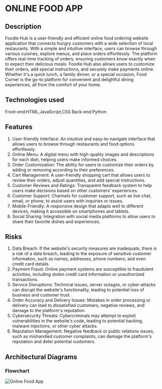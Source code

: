 # ONLINE FOOD APP
## Description
Foodie Hub is a user-friendly and efficient online food ordering website application that connects hungry customers with a wide selection of local restaurants. With a simple and intuitive interface, users can browse through various cuisines, explore menus, and place orders effortlessly. The platform offers real-time tracking of orders, ensuring customers know exactly when to expect their delicious meals. Foodie Hub also allows users to customize their orders, add special instructions, and securely make payments online. Whether it's a quick lunch, a family dinner, or a special occasion, Food Corner is the go-to platform for convenient and delightful dining experiences, all from the comfort of your home.
##  Technologies used
Front-end:HTML,JavaScript,CSS
Back-end:Python
## Features
1. User-friendly Interface: An intuitive and easy-to-navigate interface that allows users to browse through restaurants and food options effortlessly.
2. Online Menu: A digital menu with high-quality images and descriptions for each dish, helping users make informed choices.
3. Order Customization: The ability for users to customize their orders by adding or removing according to their preferences.
4. Cart Management: A user-friendly shopping cart that allows users to review their orders, adjust quantities, and add special instructions.
5. Customer Reviews and Ratings: Transparent feedback system to help users make decisions based on other customers' experiences.
6. Customer Support: Channels for customer support, such as live chat, email, or phone, to assist users with inquiries or issues.
7. Mobile-Friendly: A responsive design that adapts well to different devices, making it accessible on smartphones and tablets.
8. Social Sharing: Integration with social media platforms to allow users to share their favorite dishes and experiences.
## Risks
1. Data Breach: If the website's security measures are inadequate, there is a risk of a data breach, leading to the exposure of sensitive customer information, such as names, addresses, phone numbers, and even credit card details.
2. Payment Fraud: Online payment systems are susceptible to fraudulent activities, including stolen credit card information or unauthorized transactions.
3. Service Disruptions: Technical issues, server outages, or cyber-attacks can disrupt the website's functionality, leading to potential loss of business and customer trust.
4. Order Accuracy and Delivery Issues: Mistakes in order processing or delivery can lead to dissatisfied customers, negative reviews, and damage to the platform's reputation.
5. Cybersecurity Threats: Cybercriminals may attempt to exploit vulnerabilities in the website's code, leading to potential hacking, malware injections, or other cyber attacks.
6. Reputation Management: Negative feedback or public relations issues, such as mishandled customer complaints, can damage the platform's reputation and deter potential customers.
## Architectural Diagrams
### Flowchart
![Online Food App](https://github.com/MadibAyzoh/Online-Food-menu/assets/100390524/5446323f-8715-4465-945d-0b9e32223d3e)

